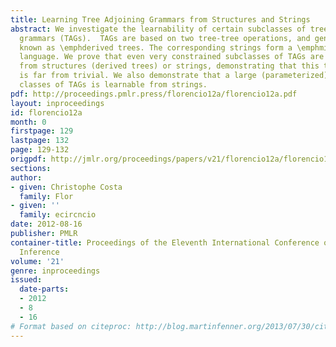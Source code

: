 ```yaml
---
title: Learning Tree Adjoining Grammars from Structures and Strings
abstract: We investigate the learnability of certain subclasses of tree adjoining
  grammars (TAGs).  TAGs are based on two tree-tree operations, and generate structures
  known as \emphderived trees. The corresponding strings form a \emphmildly context-sensitive
  language. We prove that even very constrained subclasses of TAGs are not learnable
  from structures (derived trees) or strings, demonstrating that this type of problem
  is far from trivial. We also demonstrate that a large (parameterized) family of
  classes of TAGs is learnable from strings.
pdf: http://proceedings.pmlr.press/florencio12a/florencio12a.pdf
layout: inproceedings
id: florencio12a
month: 0
firstpage: 129
lastpage: 132
page: 129-132
origpdf: http://jmlr.org/proceedings/papers/v21/florencio12a/florencio12a.pdf
sections: 
author:
- given: Christophe Costa
  family: Flor
- given: ''
  family: ecircncio
date: 2012-08-16
publisher: PMLR
container-title: Proceedings of the Eleventh International Conference on Grammatical
  Inference
volume: '21'
genre: inproceedings
issued:
  date-parts:
  - 2012
  - 8
  - 16
# Format based on citeproc: http://blog.martinfenner.org/2013/07/30/citeproc-yaml-for-bibliographies/
---
```

